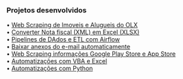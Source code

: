 ### Projetos desenvolvidos
•     [Web Scraping de Imoveis e Alugueis do OLX](<https://github.com/MarcusMix/webscraping-python>) <br/>
•     [Converter Nota fiscal (XML) em Excel (XLSX)](<https://github.com/MarcusMix/converter-xml-para-excel>) <br/>
•     [Pipelines de DAdos e ETL com Airflow](<https://github.com/MarcusMix/airflow>) <br/>
•     [Baixar anexos do e-mail automaticamente](<https://github.com/MarcusMix/baixar-anexos-automaticamente>) <br/>
•     [Web Scraping informações Google Play Store e App Store](<https://github.com/MarcusMix/webscraping-googleplaystore-assessment>) <br/>
•     [Automatizações com VBA e Excel](<https://github.com/MarcusMix/vba>)<br/>
•     [Automatizações com Python](<https://github.com/MarcusMix/python>)<br/>
